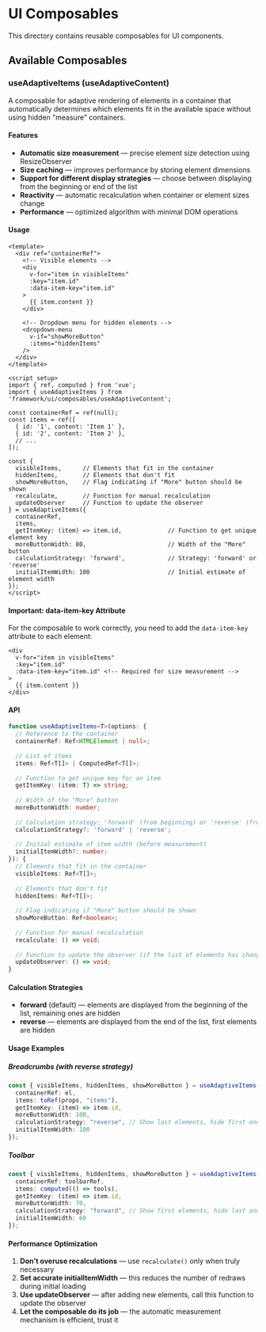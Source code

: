 # UI Composables

This directory contains reusable composables for UI components.

## Available Composables

### useAdaptiveItems (useAdaptiveContent)

A composable for adaptive rendering of elements in a container that automatically determines which elements fit in the available space without using hidden "measure" containers.

#### Features

- **Automatic size measurement** — precise element size detection using ResizeObserver
- **Size caching** — improves performance by storing element dimensions
- **Support for different display strategies** — choose between displaying from the beginning or end of the list
- **Reactivity** — automatic recalculation when container or element sizes change
- **Performance** — optimized algorithm with minimal DOM operations

#### Usage

```vue
<template>
  <div ref="containerRef">
    <!-- Visible elements -->
    <div 
      v-for="item in visibleItems" 
      :key="item.id"
      :data-item-key="item.id"
    >
      {{ item.content }}
    </div>
    
    <!-- Dropdown menu for hidden elements -->
    <dropdown-menu 
      v-if="showMoreButton"
      :items="hiddenItems"
    />
  </div>
</template>

<script setup>
import { ref, computed } from 'vue';
import { useAdaptiveItems } from 'framework/ui/composables/useAdaptiveContent';

const containerRef = ref(null);
const items = ref([
  { id: '1', content: 'Item 1' },
  { id: '2', content: 'Item 2' },
  // ...
]);

const { 
  visibleItems,      // Elements that fit in the container
  hiddenItems,       // Elements that don't fit
  showMoreButton,    // Flag indicating if "More" button should be shown
  recalculate,       // Function for manual recalculation
  updateObserver     // Function to update the observer
} = useAdaptiveItems({
  containerRef,
  items,
  getItemKey: (item) => item.id,             // Function to get unique element key
  moreButtonWidth: 80,                       // Width of the "More" button
  calculationStrategy: 'forward',            // Strategy: 'forward' or 'reverse'
  initialItemWidth: 100                      // Initial estimate of element width
});
</script>
```

#### Important: data-item-key Attribute

For the composable to work correctly, you need to add the `data-item-key` attribute to each element:

```vue
<div 
  v-for="item in visibleItems" 
  :key="item.id"
  :data-item-key="item.id" <!-- Required for size measurement -->
>
  {{ item.content }}
</div>
```

#### API

```typescript
function useAdaptiveItems<T>(options: {
  // Reference to the container
  containerRef: Ref<HTMLElement | null>;
  
  // List of items
  items: Ref<T[]> | ComputedRef<T[]>;
  
  // Function to get unique key for an item
  getItemKey: (item: T) => string;
  
  // Width of the "More" button
  moreButtonWidth: number;
  
  // Calculation strategy: 'forward' (from beginning) or 'reverse' (from end)
  calculationStrategy?: 'forward' | 'reverse';
  
  // Initial estimate of item width (before measurement)
  initialItemWidth?: number;
}): {
  // Elements that fit in the container
  visibleItems: Ref<T[]>;
  
  // Elements that don't fit
  hiddenItems: Ref<T[]>;
  
  // Flag indicating if "More" button should be shown
  showMoreButton: Ref<boolean>;
  
  // Function for manual recalculation
  recalculate: () => void;
  
  // Function to update the observer (if the list of elements has changed)
  updateObserver: () => void;
}
```

#### Calculation Strategies

- **forward** (default) — elements are displayed from the beginning of the list, remaining ones are hidden
- **reverse** — elements are displayed from the end of the list, first elements are hidden

#### Usage Examples

##### Breadcrumbs (with reverse strategy)

```typescript
const { visibleItems, hiddenItems, showMoreButton } = useAdaptiveItems({
  containerRef: el,
  items: toRef(props, "items"),
  getItemKey: (item) => item.id,
  moreButtonWidth: 100,
  calculationStrategy: "reverse", // Show last elements, hide first ones
  initialItemWidth: 100
});
```

##### Toolbar

```typescript
const { visibleItems, hiddenItems, showMoreButton } = useAdaptiveItems({
  containerRef: toolbarRef,
  items: computed(() => tools),
  getItemKey: (item) => item.id,
  moreButtonWidth: 70,
  calculationStrategy: "forward", // Show first elements, hide last ones
  initialItemWidth: 60
});
```

#### Performance Optimization

1. **Don't overuse recalculations** — use `recalculate()` only when truly necessary
2. **Set accurate initialItemWidth** — this reduces the number of redraws during initial loading
3. **Use updateObserver** — after adding new elements, call this function to update the observer
4. **Let the composable do its job** — the automatic measurement mechanism is efficient, trust it
